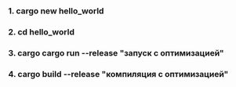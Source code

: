 ### 1. cargo new  hello_world

### 2. cd hello_world
### 3. cargo cargo run --release "запуск с оптимизацией"

### 4. cargo build --release  "компиляция с оптимизацией"